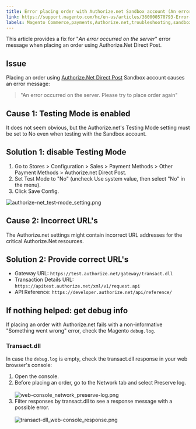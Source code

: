 ```yaml
---
title: Error placing order with Authorize.net Sandbox account (An error occurred on the server)
link: https://support.magento.com/hc/en-us/articles/360000570793-Error-placing-order-with-Authorize-net-Sandbox-account-An-error-occurred-on-the-server-
labels: Magento Commerce,payments,Authorize.net,troubleshooting,sandbox
---
```


<p>This article provides a fix for "<em>An error occurred on the server</em>" error message when placing an order using Authorize.Net Direct Post.</p>
<h2>Issue</h2>
<p>Placing an order using <a href="http://docs.magento.com/m2/ce/user_guide/payment/authorize-net-direct-post.html">Authorize.Net Direct Post</a> Sandbox account causes an error message:</p>
<blockquote>
<p>"An error occurred on the server. Please try to place order again"</p>
</blockquote>
<h2>Cause 1: Testing Mode is enabled</h2>
<p>It does not seem obvious, but the Authorize.net's Testing Mode setting must be set to No even when testing with the Sandbox account.</p>
<h2>Solution 1: disable Testing Mode</h2>
<ol>
<li>Go to Stores &gt; Configuration &gt; Sales &gt; Payment Methods &gt; Other Payment Methods &gt; Authorize.net Direct Post.</li>
<li>Set Test Mode to "No" (uncheck Use system value, then select "No" in the menu).</li>
<li>Click Save Config.</li>
</ol>
<p><img alt="authorize-net_test-mode_setting.png" src="https://support.magento.com/hc/article_attachments/360000616793/authorize-net_test-mode_setting.png"/></p>
<h2>Cause 2: Incorrect URL's</h2>
<p>The Authorize.net settings might contain incorrect URL addresses for the critical Authorize.Net resources.</p>
<h2>Solution 2: Provide correct URL's</h2>
<ul>
<li>
Gateway URL: <code>https://test.authorize.net/gateway/transact.dll</code>
</li>
<li>
Transaction Details URL: <code>https://apitest.authorize.net/xml/v1/request.api</code>
</li>
<li>
API Reference: <code>https://developer.authorize.net/api/reference/</code>
</li>
</ul>
<h2>If nothing helped: get debug info</h2>
<p>If placing an order with Authorize.net fails with a non-informative "Something went wrong" error, check the Magento <code>debug.log</code>.</p>
<h3>Transact.dll</h3>
<p>In case the <code>debug.log</code> is empty, check the transact.dll response in your web browser's console:</p>
<ol>
<li>Open the console.</li>
<li>Before placing an order, go to the Network tab and select Preserve log.<br/> <br/> <img alt="web-console_network_preserve-log.png" src="https://support.magento.com/hc/article_attachments/360000616873/web-console_network_preserve-log.png"/>
</li>
<li>Filter responses by transact.dll to see a response message with a possible error.<br/> <br/> <img alt="transact-dll_web-console_response.png" src="https://support.magento.com/hc/article_attachments/360000616933/transact-dll_web-console_response.png"/>
</li>
</ol>